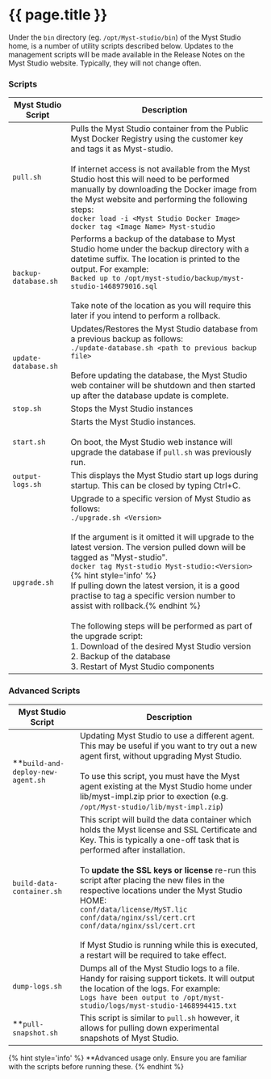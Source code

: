 # {{ page.title }}

<!-- toc -->

Under the `bin` directory (eg. `/opt/Myst-studio/bin`) of the Myst Studio home, is a number of utility scripts described below. Updates to the management scripts will be made available in the Release Notes on the Myst Studio website. Typically, they will not change often.

### Scripts
| Myst Studio Script | Description |
|---|---|
| `pull.sh` | Pulls the Myst Studio container from the Public Myst Docker Registry using the customer key and tags it as Myst-studio.<br><br>If internet access is not available from the Myst Studio host this will need to be performed manually by downloading the Docker image from the Myst website and performing the following steps:<br>`docker load -i <Myst Studio Docker Image>`<br>`docker tag <Image Name> Myst-studio` |
| `backup-database.sh` | Performs a backup of the database to Myst Studio home under the backup directory with a datetime suffix. The location is printed to the output. For example:<br>`Backed up to /opt/myst-studio/backup/myst-studio-1468979016.sql`<br><br>Take note of the location as you will require this later if you intend to perform a rollback. |
| `update-database.sh` | Updates/Restores the Myst Studio database from a previous backup as follows:<br>`./update-database.sh <path to previous backup file>`<br><br>Before updating the database, the Myst Studio web container will be shutdown and then started up after the database update is complete. |
| `stop.sh`	| Stops the Myst Studio instances |
| `start.sh`	| Starts the Myst Studio instances.<br><br>On boot, the Myst Studio web instance will upgrade the database if `pull.sh` was previously run. |
| `output-logs.sh` | This displays the Myst Studio start up logs during startup.  This can be closed by typing Ctrl+C. |
| `upgrade.sh` | Upgrade to a specific version of Myst Studio as follows:<br>`./upgrade.sh <Version>`<br><br>If the <Version> argument is it omitted it will upgrade to the latest version. The version pulled down will be tagged as "Myst-studio".<br>`docker tag Myst-studio Myst-studio:<Version>`<br>{% hint style='info' %}<br>If pulling down the latest version, it is a good practise to tag a specific version number to assist with rollback.{% endhint %}<br><br>The following steps will be performed as part of the upgrade script:<br>1. Download of the desired Myst Studio version<br>2. Backup of the database<br>3. Restart of Myst Studio components |

### Advanced Scripts
| Myst Studio Script | Description |
|---|---|
| **`build-and-deploy-new-agent.sh` | Updating Myst Studio to use a different agent. This may be useful if you want to try out a new agent first, without upgrading Myst Studio.<br><br>To use this script, you must have the Myst agent existing at the Myst Studio home under lib/myst-impl.zip prior to exection (e.g. `/opt/Myst-studio/lib/myst-impl.zip`) |
| `build-data-container.sh` | This script will build the data container which holds the Myst license and SSL Certificate and Key. This is typically a one-off task that is performed after installation.<br><br>To **update the SSL keys or license** re-run this script after placing the new files in the respective locations under the Myst Studio HOME: <br>`conf/data/license/MyST.lic`<br>`conf/data/nginx/ssl/cert.crt`<br>`conf/data/nginx/ssl/cert.crt`<br><br>If Myst Studio is running while this is executed, a restart will be required to take effect. |
| `dump-logs.sh` | Dumps all of the Myst Studio logs to a file. Handy for raising support tickets. It will output the location of the logs. For example:<br>`Logs have been output to /opt/myst-studio/logs/myst-studio-1468994415.txt` |
| **`pull-snapshot.sh` | This script is similar to `pull.sh` however, it allows for pulling down experimental snapshots of Myst Studio. |

{% hint style='info' %}
**Advanced usage only. Ensure you are familiar with the scripts before running these.
{% endhint %}


